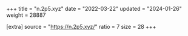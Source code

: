 +++
title = "n.2p5.xyz"
date = "2022-03-22"
updated = "2024-01-26"
weight = 28887

[extra]
source = "https://n.2p5.xyz/"
ratio = 7
size = 28
+++
